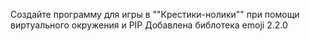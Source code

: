 Создайте программу для игры в ""Крестики-нолики"" при помощи виртуального окружения и PIP
Добавлена библотека  emoji 2.2.0
